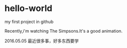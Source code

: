 # hello-world
my first project in github

Recently,i'm watching The Simpsons.It's a good animation.

2016.05.05 最近很多事，好多东西要学
